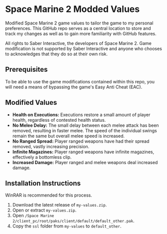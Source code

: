 # Space Marine 2 Modded Values
Modified Space Marine 2 game values to tailor the game to my personal preferences. This GitHub repo 
serves as a central location to store and track my changes as well as to gain more familiarity with 
GitHub features.

All rights to Saber Interactive, the developers of Space Marine 2. Game modification is not 
supported by Saber Interactive and anyone who chooses to acknowledges that they do so at their own risk.

## Prerequisites
To be able to use the game modifications contained within this repo, you will need a means of 
bypassing the game's Easy Anti Cheat (EAC).

## Modified Values
- **Health on Executions:** Executions restore a small amount of player health, regardless of 
contested health status.
- **No Melee Delay:** The small delay between each melee attack has been removed, resulting in 
faster melee. The speed of the individual swings remain the same but overall melee speed is 
increased.
- **No Ranged Spread:** Player ranged weapons have had their spread removed, vastly increasing precision.
- **Infinite Magazines:** Player ranged weapons have infinite magazines, effectively a bottomless clip.
- **Increased Damage:** Player ranged and melee weapons deal increased damage.

## Installation Instructions
WinRAR is recommended for this process.

1. Download the latest release of ```my-values.zip```.
2. Open or extract ```my-values.zip```.
3. Open ```/Space Marine 2/client_pc/root/paks/client/default/default_other.pak```.
4. Copy the ```ssl``` folder from ```my-values``` to ```default_other```.